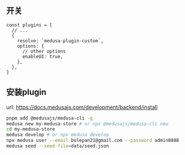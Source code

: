 ## 开关

```tsx
const plugins = [
  // ...
  {
    resolve: `medusa-plugin-custom`,
    options: {
      // other options
      enableUI: true,
    },
  },
]
```

## 安装plugin

url: https://docs.medusajs.com/development/backend/install

```bash
pnpm add @medusajs/medusa-cli -g
medusa new my-medusa-store # or npx @medusajs/medusa-cli new
cd my-medusa-store
medusa develop # or npx medusa develop
npx medusa user --email bolepan21@gmail.com --password admin8888
medusa seed --seed-file=data/seed.json

```


